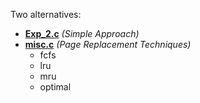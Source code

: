 Two alternatives:
* **[Exp_2.c](/Exp_2.c)** *(Simple Approach)*
* **[misc.c](/misc.c)** *(Page Replacement Techniques)*
    - fcfs
    - lru
    - mru
    - optimal
